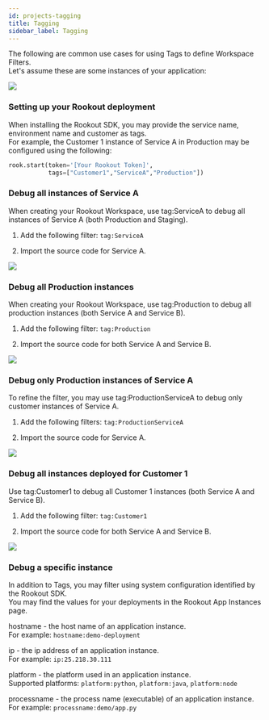 ```yaml
---
id: projects-tagging
title: Tagging
sidebar_label: Tagging
---
```


The following are common use cases for using Tags to define Workspace Filters.  
Let's assume these are some instances of your application:

<img src="/img/screenshots/tagging_1.png" />  

### Setting up your Rookout deployment

When installing the Rookout SDK, you may provide the service name, environment name and customer as tags.  
For example, the Customer 1 instance of Service A in Production may be configured using the following:
```python
rook.start(token='[Your Rookout Token]',
           tags=["Customer1","ServiceA","Production"])
```
<div class="rookout-org-info"></div>

### Debug all instances of Service A

When creating your Rookout Workspace, use tag:ServiceA to debug all instances of Service A (both Production and Staging).

1. Add the following filter: `tag:ServiceA`

2. Import the source code for Service A.

<img src="/img/screenshots/tagging_2.png" />

### Debug all Production instances

When creating your Rookout Workspace, use tag:Production to debug all production instances (both Service A and Service B).

1. Add the following filter: `tag:Production`

2. Import the source code for both Service A and Service B.

<img src="/img/screenshots/tagging_4.png" />

### Debug only Production instances of Service A

To refine the filter, you may use tag:ProductionServiceA to debug only customer instances of Service A.

1. Add the following filters: `tag:ProductionServiceA`

2. Import the source code for Service A.

<img src="/img/screenshots/tagging_3.png" />

### Debug all instances deployed for Customer 1

Use tag:Customer1 to debug all Customer 1 instances (both Service A and Service B).

1. Add the following filter: `tag:Customer1`

2. Import the source code for both Service A and Service B.

<img src="/img/screenshots/tagging_5.png" />

### Debug a specific instance

In addition to Tags, you may filter using system configuration identified by the Rookout SDK.  
You may find the values for your deployments in the Rookout App Instances page.

hostname -   the host name of an application instance.  
For example: `hostname:demo-deployment`  

ip - the ip address of an application instance.  
For example: `ip:25.218.30.111`  

platform - the platform used in an application instance.  
Supported platforms: `platform:python`, `platform:java`, `platform:node`  

processname - the process name (executable) of an application instance.  
For example: `processname:demo/app.py`  